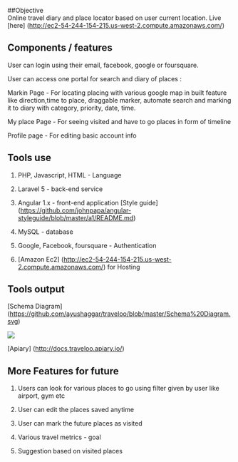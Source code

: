 ##Objective				
Online travel diary and place locator based on user current location. Live [here] (http://ec2-54-244-154-215.us-west-2.compute.amazonaws.com/)

## Components / features		

User can login using their email, facebook, google or foursquare.


User can access one portal for search and diary of places	:


Markin Page - For locating placing with various google map in built feature like direction,time to place, draggable marker, automate search and marking it to diary with category, priority, date, time.

My place Page - For seeing visited and have to go places in form of timeline

Profile page - For editing basic account info

## Tools use 

1) PHP, Javascript, HTML - Language

2) Laravel 5 - back-end service

3) Angular 1.x - front-end application [Style guide] (https://github.com/johnpapa/angular-styleguide/blob/master/a1/README.md) 

4) MySQL - database

5) Google, Facebook, foursquare - Authentication

6) [Amazon Ec2] (http://ec2-54-244-154-215.us-west-2.compute.amazonaws.com/) for Hosting

## Tools output
[Schema Diagram] (https://github.com/ayushaggar/traveloo/blob/master/Schema%20Diagram.svg)

<a href="https://codeclimate.com/repos/58186c52fac44e37ac004058/feed">
<img src="https://codeclimate.com/repos/58186c52fac44e37ac004058/badges/e7a5d2bb2f1f9a3fe444/gpa.svg" />
</a>

[Apiary] (http://docs.traveloo.apiary.io/)

## More Features for future

1) Users can look for various places to go using filter given by user like airport, gym etc

2) User can edit the places saved anytime

3) User can mark the future places as visited

4) Various travel metrics - goal

5) Suggestion based on visited places 

